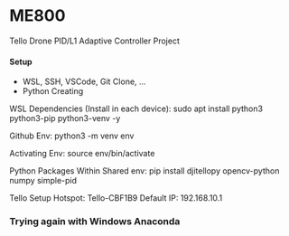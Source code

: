 # ME800
Tello Drone PID/L1 Adaptive Controller Project

#### Setup
- WSL, SSH, VSCode, Git Clone, ...
- Python
Creating

WSL Dependencies (Install in each device):
sudo apt install python3 python3-pip python3-venv -y

Github Env:
python3 -m venv env

Activating Env:
source env/bin/activate

Python Packages Within Shared env:
pip install djitellopy opencv-python numpy simple-pid

Tello Setup
Hotspot: Tello-CBF1B9
Default IP: 192.168.10.1

### Trying again with Windows Anaconda
